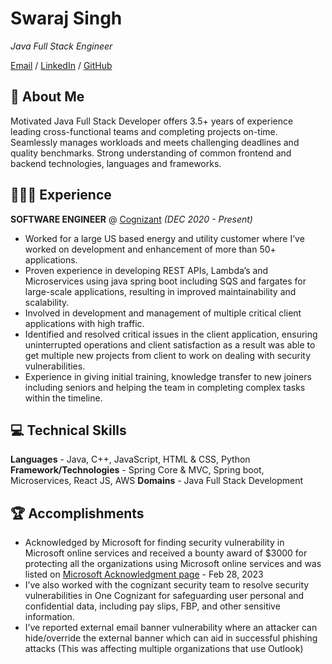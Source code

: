 # Swaraj Singh

_Java Full Stack Engineer_<br>

[Email](mailto:singh.swaraj1999@gmail.com) / [LinkedIn](https://www.linkedin.com/in/singhswaraj/) / [GitHub](https://github.com/rogerthat07/)

## 🌟 About Me
Motivated Java Full Stack Developer offers 3.5+ years of experience leading cross-functional teams and completing projects on-time. Seamlessly manages workloads and meets challenging deadlines and quality benchmarks. Strong understanding of common frontend and backend technologies, languages and frameworks.

## 👩🏼‍💻 Experience

**SOFTWARE ENGINEER** @ [Cognizant](https://cognizant.com) _(DEC 2020 - Present)_<br>
  - Worked for a large US based energy and utility customer where I’ve worked on development and enhancement of more than 50+ applications.
  - Proven experience in developing REST APIs, Lambda’s and Microservices using java spring boot including SQS and fargates for large-scale applications, resulting in improved maintainability and scalability.
  - Involved in development and management of multiple critical client applications with high traffic.
  - Identified and resolved critical issues in the client application, ensuring uninterrupted operations and client satisfaction as a result was able to get multiple new projects from client to work on dealing with security vulnerabilities.
  - Experience in giving initial training, knowledge transfer to new joiners including seniors and helping the team in completing complex tasks within the timeline.

## 💻 Technical Skills
  **Languages** - Java, C++, JavaScript, HTML & CSS, Python
  **Framework/Technologies** - Spring Core & MVC, Spring boot, Microservices, React JS, AWS
  **Domains** - Java Full Stack Development

## 🏆 Accomplishments
  - Acknowledged by Microsoft for finding security vulnerability in Microsoft online services and received a bounty award of $3000 for protecting all the organizations using Microsoft online services and was listed on [Microsoft Acknowledgment page](https://msrc.microsoft.com/update-guide/acknowledgement/online) - Feb 28, 2023
  - I’ve also worked with the cognizant security team to resolve security vulnerabilities in One Cognizant for safeguarding user personal and confidential data, including pay slips, FBP, and other sensitive information.
  - I’ve reported external email banner vulnerability where an attacker can hide/override the external banner which can aid in
  successful phishing attacks (This was affecting multiple organizations that use Outlook)
